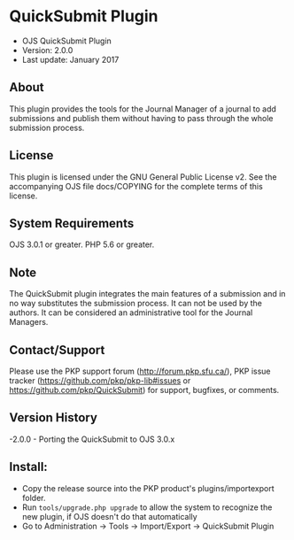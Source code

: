 # QuickSubmit Plugin

- OJS QuickSubmit Plugin
- Version: 2.0.0
- Last update: January 2017


About
-----
This plugin provides the tools for the Journal Manager of a journal to add submissions and publish them without having
to pass through the whole submission process.

License
-------
This plugin is licensed under the GNU General Public License v2. See the
accompanying OJS file docs/COPYING for the complete terms of this license.

System Requirements
-------------------
OJS 3.0.1 or greater.
PHP 5.6 or greater.

Note
----
The QuickSubmit plugin integrates the main features of a submission and in no way substitutes the submission process. It can not be used by
the authors. It can be considered an administrative tool for the Journal Managers.


Contact/Support
---------------
Please use the PKP support forum (http://forum.pkp.sfu.ca/), PKP issue
tracker (https://github.com/pkp/pkp-lib#issues or https://github.com/pkp/QuickSubmit) for
support, bugfixes, or comments.

Version History
---------------
-2.0.0	- Porting the QuickSubmit to OJS 3.0.x

## Install:

 * Copy the release source into the PKP product's plugins/importexport folder.
 * Run `tools/upgrade.php upgrade` to allow the system to recognize the new plugin, if OJS doesn't do that automatically
 * Go to Administration -> Tools -> Import/Export -> QuickSubmit Plugin
